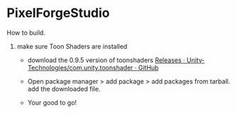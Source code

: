 # PixelForgeStudio



How to build.

1. make sure Toon Shaders are installed
   
   - download the 0.9.5 version of toonshaders [Releases · Unity-Technologies/com.unity.toonshader · GitHub](https://github.com/Unity-Technologies/com.unity.toonshader/releases "https://github.com/Unity-Technologies/com.unity.toonshader/releases")
   
   - Open package manager > add package > add packages from tarball. add the downloaded file.
   
   - Your good to go!